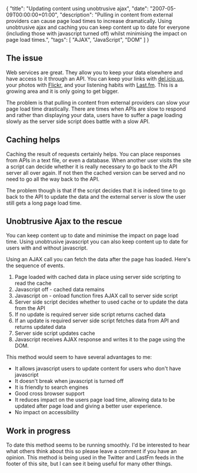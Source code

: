 {
  "title": "Updating content using unobtrusive ajax",
  "date": "2007-05-09T00:00:00+01:00",
  "description": "Pulling in content from external providers can cause page load times to increase dramatically. Using unobtrusive ajax and caching you can keep content up to date for everyone (including those with javascript turned off) whilst minimising the impact on page load times.",
  "tags": [
    "AJAX",
    "JavaScript",
    "DOM"
  ]
}

## The issue

Web services are great. They allow you to keep your data elsewhere and have access to it through an API. You can keep your links with [del.icio.us][1], your photos with [Flickr][2], and your listening habits with [Last.fm][3]. This is a growing area and it is only going to get bigger.

The problem is that pulling in content from external providers can slow your page load time drastically. There are times when APIs are slow to respond and rather than displaying your data, users have to suffer a page loading slowly as the server side script does battle with a slow API.

## Caching helps

Caching the result of requests certainly helps. You can place responses from APIs in a text file, or even a database. When another user visits the site a script can decide whether it is really necessary to go back to the API server all over again. If not then the cached version can be served and no need to go all the way back to the API.

The problem though is that if the script decides that it is indeed time to go back to the API to update the data and the external server is slow the user still gets a long page load time.

## Unobtrusive Ajax to the rescue

You can keep content up to date and minimise the impact on page load time. Using unobtrusive javascript you can also keep content up to date for users with and without javascript. 

Using an AJAX call you can fetch the data after the page has loaded. Here's the sequence of events. 

1.  Page loaded with cached data in place using server side scripting to read the cache
2.  Javascript off - cached data remains
3.  Javascript on - onload function fires AJAX call to server side script
4.  Server side script decides whether to used cache or to update the data from the API
5.  If no update is required server side script returns cached data
6.  If an update is required server side script fetches data from API and returns updated data
7.  Server side script updates cache
8.  Javascript receives AJAX response and writes it to the page using the DOM.

This method would seem to have several advantages to me:

*   It allows javascript users to update content for users who don't have javascript
*   It doesn't break when javascript is turned off
*   It is friendly to search engines
*   Good cross browser support
*   It reduces impact on the users page load time, allowing data to be updated after page load and giving a better user experience.
*   No impact on accessibility

## Work in progress

To date this method seems to be running smoothly. I'd be interested to hear what others think about this so please leave a comment if you have an opinion. This method is being used in the Twitter and LastFm feeds in the footer of this site, but I can see it being useful for many other things.

 [1]: http://del.icio.us/
 [2]: http://www.flickr.com/
 [3]: http://www.last.fm/
